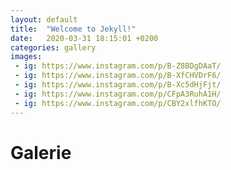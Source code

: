 ```yaml
---
layout: default
title:  "Welcome to Jekyll!"
date:   2020-03-31 18:15:01 +0200
categories: gallery
images:
 - ig: https://www.instagram.com/p/B-Z8BDgDAaT/
 - ig: https://www.instagram.com/p/B-XfCHVDrF6/
 - ig: https://www.instagram.com/p/B-Xc5dHjFjt/
 - ig: https://www.instagram.com/p/CFpA3RuhA1H/
 - ig: https://www.instagram.com/p/CBY2xlfhKTO/
---
```

# Galerie
